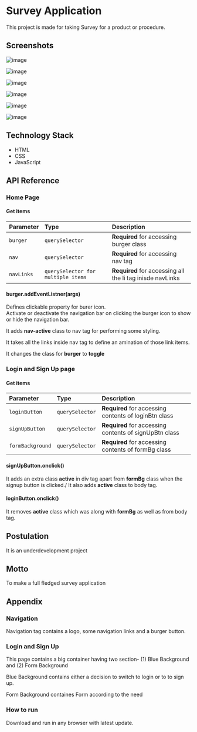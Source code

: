 # Survey Application

This project is made for taking Survey for a product or procedure.

## Screenshots

![image](snips/snip1.jpg)

![image](snips/snip2.jpg)

![image](snips/snip3.jpg)

![image](snips/snip4.jpg)

![image](snips/snip5.jpg)

![image](snips/snip6.jpg)

## Technology Stack

- HTML
- CSS
- JavaScript

## API Reference

### Home Page

#### Get items


| Parameter | Type     | Description                       |
| :-------- | :------- | :-------------------------------- |
| `burger`      | `querySelector` | **Required** for accessing burger class |
| `nav`      | `querySelector` | **Required** for accessing nav tag |
| `navLinks`      | `querySelector for multiple items` | **Required** for accessing all the li tag inisde navLinks |

#### burger.addEventListner(args)

Defines clickable property for burer icon.\
Activate or deactivate the navigation bar on clicking the burger icon to show or hide the navigation bar.

It adds **nav-active** class to nav tag for performing some styling.

It takes all the links inside nav tag to define an amination of those link items.

It changes the class for **burger** to **toggle**

### Login and Sign Up page

#### Get items


| Parameter | Type     | Description                       |
| :-------- | :------- | :-------------------------------- |
| `loginButton`      | `querySelector` | **Required** for accessing contents of loginBtn class |
| `signUpButton`      | `querySelector` | **Required** for accessing contents of signUpBtn class |
| `formBackground`      | `querySelector` | **Required** for accessing contents of formBg class |

#### signUpButton.onclick()

It adds an extra class **active** in div tag apart from **formBg** class when the signup button is clicked./
It also adds **active** class to body tag.

#### loginButton.onclick()

It removes **active** class which was along with **formBg** as well as from body tag.

## Postulation

It is an underdevelopment project

## Motto

To make a full fledged survey application

## Appendix

### Navigation

Navigation tag contains a logo, some navigation links and a burger button.

### Login and Sign Up

This page contains a big container having two section- (1) Blue Background and (2) Form Background

Blue Background contains either a decision to switch to login or to to sign up.

Form Background containes Form according to the need

### How to run

Download and run in any browser with latest update.